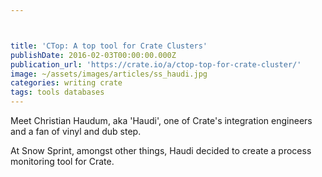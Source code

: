 ```yaml
---



title: 'CTop: A top tool for Crate Clusters'
publishDate: 2016-02-03T00:00:00.000Z
publication_url: 'https://crate.io/a/ctop-top-for-crate-cluster/'
image: ~/assets/images/articles/ss_haudi.jpg
categories: writing crate
tags: tools databases
---
```


Meet Christian Haudum, aka 'Haudi', one of Crate's integration engineers and a fan of vinyl and dub step.

At Snow Sprint, amongst other things, Haudi decided to create a process monitoring tool for Crate.
